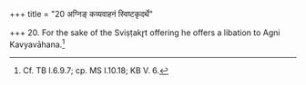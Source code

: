 +++
title = "20 अग्निङ् कव्यवाहनं स्विष्टकृदर्थे"

+++
20. For the sake of the Sviṣṭakr̥t offering he offers a libation to Agni Kavyavāhana.[^1]   


[^1]: Cf. TB I.6.9.7; cp. MS I.10.18; KB V. 6. 
